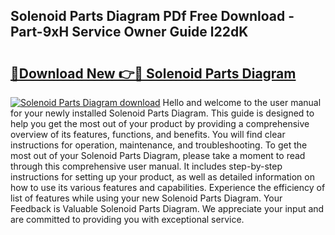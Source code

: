 ## Solenoid Parts Diagram PDf Free Download - Part-9xH Service Owner Guide l22dK

# <h2><a href="http://dfnr39k.blite.top/?on=Solenoid+Parts+Diagram">🔗Download New 👉🔴 Solenoid Parts Diagram</a></h2>

[![Solenoid Parts Diagram download](https://i.imgur.com/lujVjoI.png)](http://dfnr39k.blite.top/?on=Solenoid+Parts+Diagram)
Hello and welcome to the user manual for your newly installed Solenoid Parts Diagram. This guide is designed to help you get the most out of your product by providing a comprehensive overview of its features, functions, and benefits. You will find clear instructions for operation, maintenance, and troubleshooting. To get the most out of your Solenoid Parts Diagram, please take a moment to read through this comprehensive user manual. It includes step-by-step instructions for setting up your product, as well as detailed information on how to use its various features and capabilities. Experience the efficiency of list of features while using your new Solenoid Parts Diagram. Your Feedback is Valuable Solenoid Parts Diagram. We appreciate your input and are committed to providing you with exceptional service.
